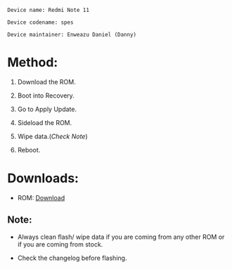 ```
Device name: Redmi Note 11

Device codename: spes

Device maintainer: Enweazu Daniel (Danny)
```

# Method:

1. Download the ROM.

2. Boot into Recovery.

3. Go to Apply Update.

4. Sideload the ROM.

5. Wipe data.(*Check Note*)

6. Reboot.

# Downloads:

* ROM: [Download](https://www.pling.com/p/1908484)




## Note:

* Always clean flash/ wipe data if you are coming from any other ROM or if you are coming from stock.



* Check the changelog before flashing.

